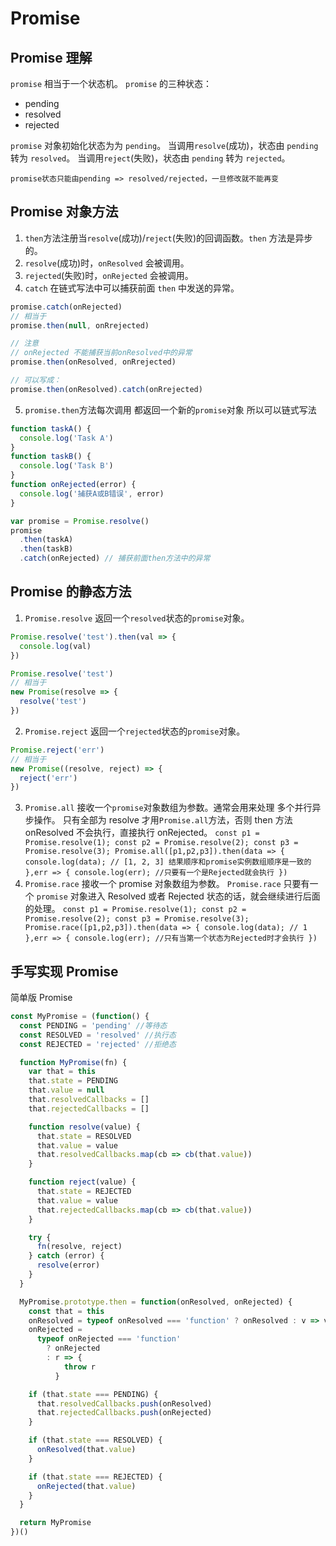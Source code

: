 # Promise

## Promise 理解

`promise` 相当于一个状态机。
`promise` 的三种状态：

- pending
- resolved
- rejected

`promise` 对象初始化状态为为 `pending`。
当调用`resolve`(成功)，状态由 `pending` 转为 `resolved`。
当调用`reject`(失败)，状态由 `pending` 转为 `rejected`。

    promise状态只能由pending => resolved/rejected，一旦修改就不能再变

## Promise 对象方法

1. `then`方法注册当`resolve`(成功)/`reject`(失败)的回调函数。`then` 方法是异步的。
2. `resolve`(成功)时，`onResolved` 会被调用。
3. `rejected`(失败)时，`onRejected` 会被调用。
4. `catch` 在链式写法中可以捕获前面 `then` 中发送的异常。

```javascript
promise.catch(onRejected)
// 相当于
promise.then(null, onRrejected)

// 注意
// onRejected 不能捕获当前onResolved中的异常
promise.then(onResolved, onRrejected)

// 可以写成：
promise.then(onResolved).catch(onRrejected)
```

5. `promise.then`方法每次调用 都返回一个新的`promise`对象 所以可以链式写法

```javascript
function taskA() {
  console.log('Task A')
}
function taskB() {
  console.log('Task B')
}
function onRejected(error) {
  console.log('捕获A或B错误', error)
}

var promise = Promise.resolve()
promise
  .then(taskA)
  .then(taskB)
  .catch(onRejected) // 捕获前面then方法中的异常
```

## Promise 的静态方法

1. `Promise.resolve` 返回一个`resolved`状态的`promise`对象。

```javascript
Promise.resolve('test').then(val => {
  console.log(val)
})

Promise.resolve('test')
// 相当于
new Promise(resolve => {
  resolve('test')
})
```

2. `Promise.reject` 返回一个`rejected`状态的`promise`对象。

```javascript
Promise.reject('err')
// 相当于
new Promise((resolve, reject) => {
  reject('err')
})
```

3. `Promise.all` 接收一个`promise`对象数组为参数。通常会用来处理 多个并行异步操作。
   只有全部为 resolve 才用`Promise.all`方法，否则 then 方法 onResolved 不会执行，直接执行 onRejected。
   `const p1 = Promise.resolve(1); const p2 = Promise.resolve(2); const p3 = Promise.resolve(3); Promise.all([p1,p2,p3]).then(data => { console.log(data); // [1, 2, 3] 结果顺序和promise实例数组顺序是一致的 },err => { console.log(err); //只要有一个是Rejected就会执行 })`
1. `Promise.race` 接收一个 promise 对象数组为参数。
   `Promise.race` 只要有一个 `promise` 对象进入 Resolved 或者 Rejected 状态的话，就会继续进行后面的处理。
   `const p1 = Promise.resolve(1); const p2 = Promise.resolve(2); const p3 = Promise.resolve(3); Promise.race([p1,p2,p3]).then(data => { console.log(data); // 1 },err => { console.log(err); //只有当第一个状态为Rejected时才会执行 })`

## 手写实现 Promise

简单版 Promise

```javascript
const MyPromise = (function() {
  const PENDING = 'pending' //等待态
  const RESOLVED = 'resolved' //执行态
  const REJECTED = 'rejected' //拒绝态

  function MyPromise(fn) {
    var that = this
    that.state = PENDING
    that.value = null
    that.resolvedCallbacks = []
    that.rejectedCallbacks = []

    function resolve(value) {
      that.state = RESOLVED
      that.value = value
      that.resolvedCallbacks.map(cb => cb(that.value))
    }

    function reject(value) {
      that.state = REJECTED
      that.value = value
      that.rejectedCallbacks.map(cb => cb(that.value))
    }

    try {
      fn(resolve, reject)
    } catch (error) {
      resolve(error)
    }
  }

  MyPromise.prototype.then = function(onResolved, onRejected) {
    const that = this
    onResolved = typeof onResolved === 'function' ? onResolved : v => v
    onRejected =
      typeof onRejected === 'function'
        ? onRejected
        : r => {
            throw r
          }

    if (that.state === PENDING) {
      that.resolvedCallbacks.push(onResolved)
      that.rejectedCallbacks.push(onRejected)
    }

    if (that.state === RESOLVED) {
      onResolved(that.value)
    }

    if (that.state === REJECTED) {
      onRejected(that.value)
    }
  }

  return MyPromise
})()
```
